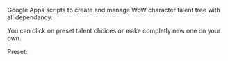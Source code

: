 Google Apps scripts to create and manage WoW character talent tree with all dependancy:

You can click on preset talent choices or make completly new one on your own.

Preset: 

